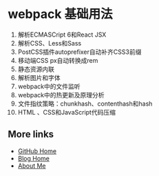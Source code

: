 # webpack 基础用法

1. 解析ECMASCript 6和React JSX
1. 解析CSS、Less和Sass
1. PostCSS插件autoprefixer自动补齐CSS3前缀
1. 移动端CSS px自动转换成rem
1. 静态资源内联
1. 解析图片和字体
1. webpack中的文件监听
1. webpack中的热更新及原理分析
1. 文件指纹策略：chunkhash、contenthash和hash
1. HTML 、CSS和JavaScript代码压缩

## More links

- [GitHub Home](https://github.com/ShenBao)
- [Blog Home](https://shenbao.github.io)
- [About Me](https://shenbao.github.io/about/)
